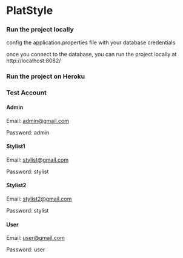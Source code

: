 # PlatStyle
### Run the project locally
config the application.properties file with your database credentials

once you connect to the database, you can run the project locally at http://localhost:8082/

### Run the project on Heroku



### Test Account
#### Admin
Email: admin@gmail.com

Password: admin

#### Stylist1
Email: stylist@gmail.com

Password: stylist

#### Stylist2
Email: stylist2@gmail.com

Password: stylist

#### User
Email: user@gmail.com

Password: user
